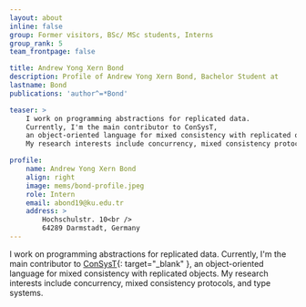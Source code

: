 ```yaml
---
layout: about
inline: false
group: Former visitors, BSc/ MSc students, Interns
group_rank: 5
team_frontpage: false

title: Andrew Yong Xern Bond
description: Profile of Andrew Yong Xern Bond, Bachelor Student at 
lastname: Bond
publications: 'author^=*Bond'

teaser: >
    I work on programming abstractions for replicated data.
    Currently, I'm the main contributor to ConSysT,
    an object-oriented language for mixed consistency with replicated objects.
    My research interests include concurrency, mixed consistency protocols, and type systems.

profile:
    name: Andrew Yong Xern Bond
    align: right
    image: mems/bond-profile.jpeg
    role: Intern
    email: abond19@ku.edu.tr
    address: >
        Hochschulstr. 10<br />
        64289 Darmstadt, Germany
---
```


I work on programming abstractions for replicated data.
Currently, I'm the main contributor to [ConSysT](https://consyst-project.github.io/){: target="_blank" },
an object-oriented language for mixed consistency with replicated objects.
My research interests include concurrency, mixed consistency protocols, and type systems.
